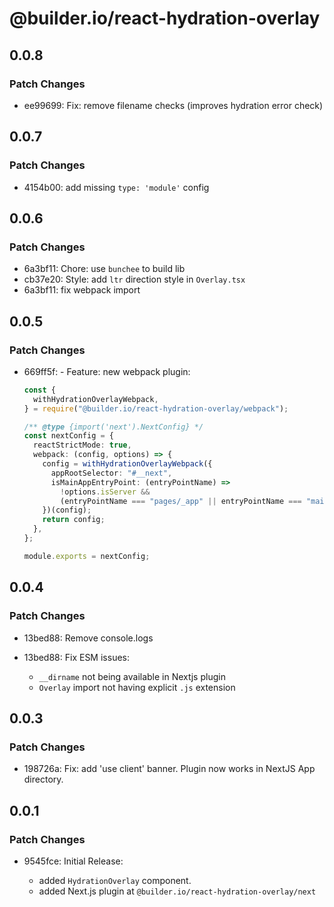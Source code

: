 # @builder.io/react-hydration-overlay

## 0.0.8

### Patch Changes

- ee99699: Fix: remove filename checks (improves hydration error check)

## 0.0.7

### Patch Changes

- 4154b00: add missing `type: 'module'` config

## 0.0.6

### Patch Changes

- 6a3bf11: Chore: use `bunchee` to build lib
- cb37e20: Style: add `ltr` direction style in `Overlay.tsx`
- 6a3bf11: fix webpack import

## 0.0.5

### Patch Changes

- 669ff5f: - Feature: new webpack plugin:

  ```ts
  const {
    withHydrationOverlayWebpack,
  } = require("@builder.io/react-hydration-overlay/webpack");

  /** @type {import('next').NextConfig} */
  const nextConfig = {
    reactStrictMode: true,
    webpack: (config, options) => {
      config = withHydrationOverlayWebpack({
        appRootSelector: "#__next",
        isMainAppEntryPoint: (entryPointName) =>
          !options.isServer &&
          (entryPointName === "pages/_app" || entryPointName === "main-app"),
      })(config);
      return config;
    },
  };

  module.exports = nextConfig;
  ```

## 0.0.4

### Patch Changes

- 13bed88: Remove console.logs
- 13bed88: Fix ESM issues:

  - `__dirname` not being available in Nextjs plugin
  - `Overlay` import not having explicit `.js` extension

## 0.0.3

### Patch Changes

- 198726a: Fix: add 'use client' banner. Plugin now works in NextJS App directory.

## 0.0.1

### Patch Changes

- 9545fce: Initial Release:

  - added `HydrationOverlay` component.
  - added Next.js plugin at `@builder.io/react-hydration-overlay/next`
